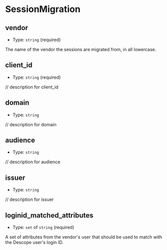
SessionMigration
================



vendor
------

- Type: `string` (required)

The name of the vendor the sessions are migrated from, in all lowercase.



client_id
---------

- Type: `string` (required)

// description for client_id



domain
------

- Type: `string` 

// description for domain



audience
--------

- Type: `string` 

// description for audience



issuer
------

- Type: `string` 

// description for issuer



loginid_matched_attributes
--------------------------

- Type: `set` of `string` (required)

A set of attributes from the vendor's user that should be used to match with
the Descope user's login ID.
